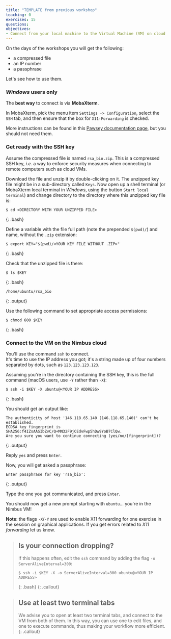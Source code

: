 ```yaml
---
title: "TEMPLATE from previous workshop"
teaching: 0
exercises: 15
questions:
objectives:
- Connect from your local machine to the Virtual Machine (VM) on cloud for this workshop
---
```



On the days of the workshops you will get the following:
* a compressed file
* an IP number
* a passphrase

Let's see how to use them.


### *Windows* users only

The **best way** to connect is via **MobaXterm**.  
<!-- If you cannot use MobaXterm, Visual Studio Code or PuTTY will work, too.  
-->
In MobaXterm, pick the menu item `Settings -> Configuration`, select the `SSH` tab, and then ensure that the box for `X11-Forwarding` is checked.  

More instructions can be found in this [Pawsey documentation page](https://support.pawsey.org.au/documentation/x/Ao22Ag), but you should not need them.


### Get ready with the SSH key

Assume the compressed file is named `rsa_bio.zip`.  This is a compressed SSH key, *i.e.* a way to enforce security measures when connecting to remote computers such as cloud VMs.  

Download the file and unzip it by double-clicking on it.  The unzipped key file might be in a sub-directory called `Keys`.  Now open up a shell terminal (or MobaXterm local terminal in *Windows*, using the button `Start local terminal`) and change directory to the directory where this unzipped key file is:

```
$ cd <DIRECTORY WITH YOUR UNZIPPED FILE>
```
{: .bash}

Define a variable with the file full path (note the prepended `$(pwd)/`) and name, without the `.zip` extension:

```
$ export KEY="$(pwd)/<YOUR KEY FILE WITHOUT .ZIP>"
```
{: .bash}

Check that the unzipped file is there:

```
$ ls $KEY
```
{: .bash}

```
/home/ubuntu/rsa_bio
```
{: .output}

Use the following command to set appropriate access permissions:

```
$ chmod 600 $KEY
```
{: .bash}


### Connect to the VM on the Nimbus cloud

You'll use the command `ssh` to connect.  
It's time to use the IP address you got; it's a string made up of four numbers separated by dots, such as `123.123.123.123`.

Assuming you're in the directory containing the SSH key, this is the full command (macOS users, use `-Y` rather than `-X`):

```
$ ssh -i $KEY -X ubuntu@<YOUR IP ADDRESS>
```
{: .bash}

You should get an output like:

```
The authenticity of host '146.118.65.140 (146.118.65.140)' can't be established.
ECDSA key fingerprint is SHA256:f4IZsAASIbZvC/Q+MN32F9jCEdvFwp5hDw9YoB7ClQw.
Are you sure you want to continue connecting (yes/no/[fingerprint])? 
```
{: .output}

Reply `yes` and press `Enter`.

Now, you will get asked a passphrase:

```
Enter passphrase for key 'rsa_bio':
```
{: .output}

Type the one you got communicated, and press `Enter`.

You should now get a new prompt starting with `ubuntu`... you're in the Nimbus VM!

**Note**: the flags `-X`/`-Y` are used to enable X11 forwarding for one exercise in the session on graphical applications.  If you get errors related to *X11 forwarding* let us know.


> ## Is your connection dropping?
> 
> If this happens often, edit the `ssh` command by adding the flag `-o ServerAliveInterval=300`:
> 
> ```
> $ ssh -i $KEY -X -o ServerAliveInterval=300 ubuntu@<YOUR IP ADDRESS>
> ```
> {: .bash}
{: .callout}


> ## Use at least two terminal tabs
> 
> We advise you to open at least two terminal tabs, and connect to the VM from both of them.  In this way, you can use one to edit files, and one to execute commands, thus making your workflow more efficient.
{: .callout}
